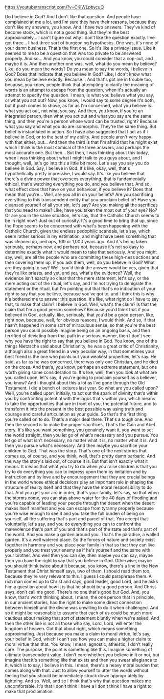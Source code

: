 https://youtubetranscript.com/?v=CKlWLpbycuQ

 Do I believe in God? And I don't like that question. And people have complained at me a lot, and I'm sure they have their reasons, because they don't like my answers, you know. And I have two answers. They've kind of become stock, which is not a good thing. But they're the best approximately... I can't figure out why I don't like the question exactly. I've got three... I had three sort of burgeoning hypotheses. One was, it's none of your damn business. That's the first one. So it's like a privacy issue. Like it seemed to me to be a question that was too private to be answered properly. And so... And you know, you could consider that a cop-out, and maybe it is. And then another one was, well, what do you mean by believe? Like, do you mean the words? Do you mean to say the words, I believe in God? Does that indicate that you believe in God? Like, I don't know what you mean by believe exactly. Because... And that's got me in trouble too, because, you know, people think that attempting to clarify the meaning of words is an attempt to escape from the question, when it's actually an attempt to specify the question. I mean, is what you believe what you say, or what you act out? Now, you know, I would say to some degree it's both, but if push comes to shove, as far as I'm concerned, what you believe is what you act out, not what you say. And then, you know, if you're an integrated person, then what you act out and what you say are the same thing, and then you're a person whose word can be trusted, right? Because what you say and what you do are isomorphic. They're the same thing. But belief is instantiated in action. So I have also suggested that I act as if I believe in God, or to the best of my ability. And people aren't very happy with that either, but... And then the third is that I'm afraid that he might exist, which I think is the most comical of the three answers, and perhaps the most accurate one. But then... But then, I was thinking about this today, when I was thinking about what I might talk to you guys about, and I thought, well, let's go into this a little bit more. Let's say you say you do believe in God. Say, I believe in God. It's like, okay, well, that's hypothetically pretty impressive, I would say. It's like you believe that there's a divine power that oversees everything, that is fundamentally ethical, that's watching everything you do, and you believe that. And so, what effect does that have on your behaviour, if you believe it? Does that mean that you're... Well, are you all in on your beliefs? Are you sacrificing everything to this transcendent entity that you proclaim belief in? Have you cleansed yourself of all your sin, let's say? Are you making all the sacrifices that you need to make? Like, have you taken the moat out of your eye? No? Or are you in the same situation, let's say, that the Catholic Church seems to be in right now? Just out of curiosity. It's a good time to bring that up, since the Pope seems to be concerned with what's been happening with the Catholic Church, given the endless pedophilic scandals, let's say, which seem rather serious in my estimation, and might have been something that was cleaned up, perhaps, 100 or 1,000 years ago. And it's being taken seriously, perhaps now, and perhaps not, because it's not so easy to determine exactly what it would mean to take that seriously. And you might say, well, are all the people who are committing these high-ness actions and then covering them up, if you ask them, well, do you believe in God? What are they going to say? Well, you'd think the answer would be yes, given that they're like priests, and yet, and yet, what's the evidence? Well, the evidence isn't exactly so clear that the mere statement, let's say, or the mere acting out of the ritual, let's say, and I'm not trying to denigrate the statement or the ritual, but I'm pointing out that that's no indication of your right to say that you believe, because you've got to, and I think this is why it's bothered me to answer this question. It's like, what right do I have to say that, to make that claim? I believe in God. Well, what's the claim? Is that the claim that I'm a good person somehow? Because you'd think that if you believed in God, actually, like, seriously, that you'd be a good person, like, right now, because, well, for obvious reasons, I would think. And so, if that hasn't happened in some sort of miraculous sense, so that you're the best person you could possibly imagine being on an ongoing basis, and then terrified of deviating from that path in a serious manner, then I don't see why you have the right to say that you believe in God. You know, one of the things Nietzsche said about Christianity, he was a great critic of Christianity, although also a great friend in a very peculiar way, in that sometimes your best friend is the one who points out your weakest properties, let's say. He said, as far as he was concerned, there was only one Christian, and he died on the cross. And that's, you know, perhaps an extreme statement, but one worth giving some consideration to. It's like, well, then you look at what are you called upon, let's say, if you're going to proclaim yourself as a believer, you know? And I thought about this a lot as I've gone through the Old Testament. I did a bunch of lectures last year. So what are you called upon? Well, you're called upon, initially, to act out the spark of divinity that's within you by confronting potential with the logos that's within you, which means to take the opportunities that are in front of you, the potential future, and to transform it into the present in the best possible way using truth and courage and careful articulation as your guide. So that's the first thing you're called on to do. That's a major deal there. That's a tough one. And then the second is to make the proper sacrifices. That's the Cain and Abel story. It's like you want something, you genuinely want it, you want to set the world straight, then you let go of what's necessary and you pursue. You let go of what isn't necessary, no matter what it is, no matter what it is. And then you pursue what's necessary. And then maybe you sacrifice your children to God. That was the story. That's one of the next stories that comes up, of course, and you think, well, that's pretty damn barbaric. And the way the story's laid out, of course it is. But that isn't exactly what it means. It means that what you try to do when you raise children is that you try to do everything you can to impress upon them by imitation and by instruction and by love and by encouragement that they are crucial beings in the world whose ethical decisions play an important role in shaping the structure of reality itself and that they have the moral responsibility to do that. And you get your arc in order, that's your family, let's say, so that when the storms come, you can stay above water for the 40 days of flooding and you're capable of leading your people through the desert when the desert makes itself manifest and you can escape from tyranny properly because you're wise enough to see it and you take the full burden of being on yourself, all the suffering that's part and parcel of that. You accept that voluntarily, let's say, and you do everything you can to confront the malevolence that's part of you and that's part of the state and that's part of the world. And you make a garden around you. That's the paradise, a walled garden. It's a well watered place. So the forces of nature and society exist together in harmony and you place your family in that so that they can live properly and you treat your enemy as if he's yourself and the same with your brother. And well then you can say, then maybe you can say, maybe then you have the right to say that you believe in God. Otherwise, maybe you should think twice about it because, you know, there's a line in the New Testament that Christ himself says, two of them, I should read them too, because they're very relevant to this. I guess I could paraphrase them. A rich man comes up to Christ and says, good leader, good Lord, and he asks him a question about how it is that he should be a good person. And Christ says, don't call me good. There's no one that's good but God. And, you know, that's worth thinking about. I mean, the one person that in principle, in our ancient stories, had the right to make some direct connection between himself and the divine was unwilling to do it when challenged. And so it might be reasonable to assume that each of us could be much more cautious about making that sort of statement bluntly when we're asked. And then the other line is not all those who say, Lord, Lord, will enter the kingdom of heaven. Got that about right, which means something approximating. Just because you make a claim to moral virtue, let's say, your belief in God, which I can't see how you can make a higher claim to moral virtue than that. You know, I mean, agnostic, atheistic, I don't really care. The purpose, the point is something like this. Imagine something of ultimate transcendent value. I don't care whether you believe in it or not, but imagine that it's something like that exists and then you swear allegiance to it, which is to say, I believe in this. I mean, there's a heavy moral burden that comes along with that. Just to allow yourself to utter the words without feeling that you should be immediately struck down appropriately by lightning. And so. Well, and so I think that's why that question makes me uncomfortable. It's that I don't think I have a I don't think I have a right to make that proclamation.